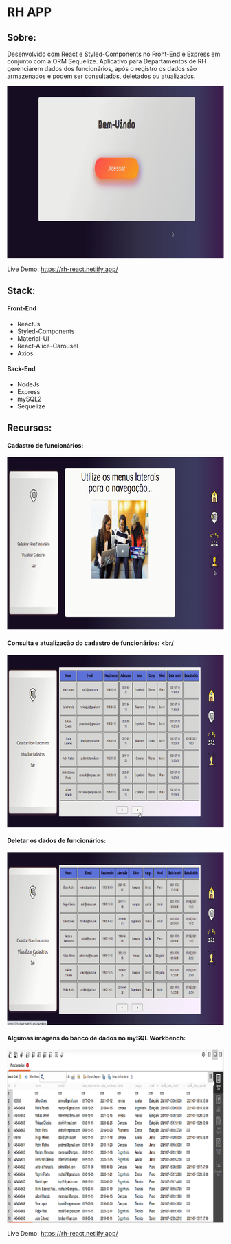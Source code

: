 # RH APP

## Sobre:
 Desenvolvido com React e Styled-Components no Front-End e Express em conjunto com a ORM Sequelize. Aplicativo para Departamentos de RH gerenciarem dados dos funcionários, após o registro os dados são armazenados e podem ser consultados, deletados ou atualizados.<br/>

<img src="https://github.com/TauDuque/rh-app-front-end/blob/main/gifs/rh-inicial.gif" height="400px" width="650"/><br/>

Live Demo: https://rh-react.netlify.app/

## Stack:
#### Front-End
<ul>
  <li>ReactJs
    <li>Styled-Components
      <li>Material-UI
      <li>React-Alice-Carousel
      <li>Axios
          </ul>
          
#### Back-End
<ul>
  <li>NodeJs
    <li>Express
      <li>mySQL2
      <li>Sequelize
          </ul>     
          
## Recursos:

#### Cadastro de funcionários: <br/>
<img src="https://github.com/TauDuque/rh-app-front-end/blob/main/gifs/form.gif" height="400px" width="650"/><br/>

#### Consulta e atualização do cadastro de funcionários: <br/
<img src="https://github.com/TauDuque/rh-app-front-end/blob/main/gifs/rh-update.gif" height="400px" width="650"/><br/>

#### Deletar os dados de funcionários: <br/>
<img src="https://github.com/TauDuque/rh-app-front-end/blob/main/gifs/z0TekU4zuT.gif" height="400px" width="650"/><br/>

#### Algumas imagens do banco de dados no mySQL Workbench: <br/>
<img src="https://github.com/TauDuque/rh-app-front-end/blob/main/gifs/database_ac.gif" height="400px" width="650"/><br/>

Live Demo: https://rh-react.netlify.app/
